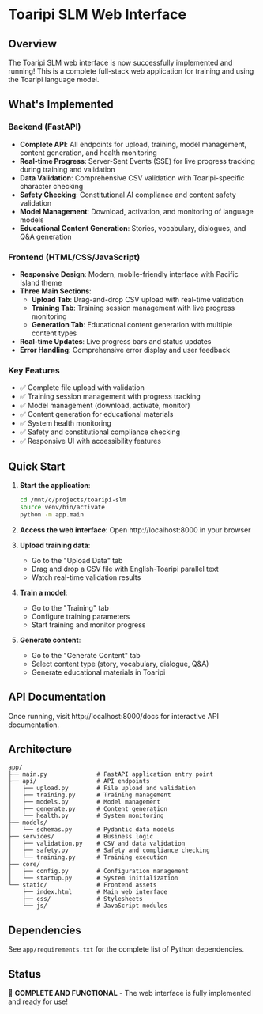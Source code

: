 # Toaripi SLM Web Interface

## Overview
The Toaripi SLM web interface is now successfully implemented and running! This is a complete full-stack web application for training and using the Toaripi language model.

## What's Implemented

### Backend (FastAPI)
- **Complete API**: All endpoints for upload, training, model management, content generation, and health monitoring
- **Real-time Progress**: Server-Sent Events (SSE) for live progress tracking during training and validation
- **Data Validation**: Comprehensive CSV validation with Toaripi-specific character checking
- **Safety Checking**: Constitutional AI compliance and content safety validation
- **Model Management**: Download, activation, and monitoring of language models
- **Educational Content Generation**: Stories, vocabulary, dialogues, and Q&A generation

### Frontend (HTML/CSS/JavaScript)
- **Responsive Design**: Modern, mobile-friendly interface with Pacific Island theme
- **Three Main Sections**:
  - **Upload Tab**: Drag-and-drop CSV upload with real-time validation
  - **Training Tab**: Training session management with live progress monitoring
  - **Generation Tab**: Educational content generation with multiple content types
- **Real-time Updates**: Live progress bars and status updates
- **Error Handling**: Comprehensive error display and user feedback

### Key Features
- ✅ Complete file upload with validation
- ✅ Training session management with progress tracking
- ✅ Model management (download, activate, monitor)
- ✅ Content generation for educational materials
- ✅ System health monitoring
- ✅ Safety and constitutional compliance checking
- ✅ Responsive UI with accessibility features

## Quick Start

1. **Start the application**:
   ```bash
   cd /mnt/c/projects/toaripi-slm
   source venv/bin/activate
   python -m app.main
   ```

2. **Access the web interface**:
   Open http://localhost:8000 in your browser

3. **Upload training data**:
   - Go to the "Upload Data" tab
   - Drag and drop a CSV file with English-Toaripi parallel text
   - Watch real-time validation results

4. **Train a model**:
   - Go to the "Training" tab
   - Configure training parameters
   - Start training and monitor progress

5. **Generate content**:
   - Go to the "Generate Content" tab
   - Select content type (story, vocabulary, dialogue, Q&A)
   - Generate educational materials in Toaripi

## API Documentation
Once running, visit http://localhost:8000/docs for interactive API documentation.

## Architecture

```
app/
├── main.py              # FastAPI application entry point
├── api/                 # API endpoints
│   ├── upload.py        # File upload and validation
│   ├── training.py      # Training management
│   ├── models.py        # Model management
│   ├── generate.py      # Content generation
│   └── health.py        # System monitoring
├── models/
│   └── schemas.py       # Pydantic data models
├── services/            # Business logic
│   ├── validation.py    # CSV and data validation
│   ├── safety.py        # Safety and compliance checking
│   └── training.py      # Training execution
├── core/
│   ├── config.py        # Configuration management
│   └── startup.py       # System initialization
└── static/              # Frontend assets
    ├── index.html       # Main web interface
    ├── css/             # Stylesheets
    └── js/              # JavaScript modules
```

## Dependencies
See `app/requirements.txt` for the complete list of Python dependencies.

## Status
🎉 **COMPLETE AND FUNCTIONAL** - The web interface is fully implemented and ready for use!